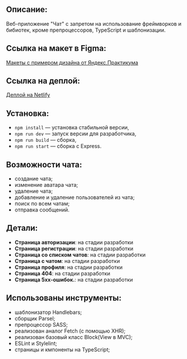 ## Описание:

Веб-приложение "Чат" с запретом на использование фреймворков и бибиотек, кроме препроцессоров, TypeScript и шаблонизации.

## Cсылка на макет в Figma: 
[Макеты с примером дизайна от Яндекс.Практикума](https://www.figma.com/file/0lMDkxumJ6uu5QhYNljawS/Chat_external_link-(Copy)?node-id=0%3A1)

## Cсылка на деплой: 
[Деплой на Netlify](https://celebrated-selkie-c50da2.netlify.app/)

## Установка:
- `npm install` — установка стабильной версии,
- `npm run dev` — запуск версии для разработчика,
- `npm run build` — сборка,
- `npm run start` — сборка c Express.

## Возможности чата:
- создание чата;
- изменение аватара чата;
- удаление чата;
- добавление и удаление пользователей из чата;
- поиск по всем чатам;
- отправка сообщений.

## Детали:
- **Страница авторизации**: на стадии разработки
- **Страница регистрации**: на стадии разработки
- **Страница со списком чатов**: на стадии разработки
- **Страница с чатом**: на стадии разработки
- **Страница профиля**: на стадии разработки
- **Страница 404**: на стадии разработки
- **Страница 5xx-ошибок.**: на стадии разработки

## Использованы инструменты:
- шаблонизатор Handlebars;
- сборщик Parsel;
- препроцессор SASS;
- реализован аналог Fetch (с помощью XHR);
- реализован базовый класс Block(View в MVC);
- ESLint и Stylelint;
- страницы и кмпоненты на TypeScript;